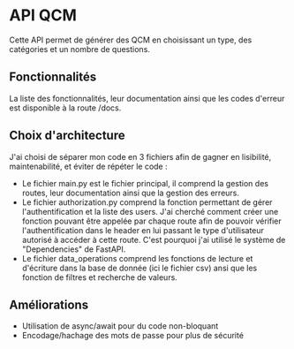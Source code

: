 # API QCM

Cette API permet de générer des QCM en choisissant un type, des catégories et un nombre de questions.

## Fonctionnalités

La liste des fonctionnalités, leur documentation ainsi que les codes d'erreur est disponible à la route /docs.

## Choix d'architecture

J'ai choisi de séparer mon code en 3 fichiers afin de gagner en lisibilité, maintenabilité, et éviter de répéter le code :

+ Le fichier main.py est le fichier principal, il comprend la gestion des routes, leur documentation ainsi que la gestion des erreurs.
+ Le fichier authorization.py comprend la fonction permettant de gérer l'authentification et la liste des users. J'ai cherché comment créer une fonction pouvant être appelée par chaque route afin de pouvoir vérifier l'authentification dans le header en lui passant le type d'utilisateur autorisé à accéder à cette route. C'est pourquoi j'ai utilisé le système de "Dependencies" de FastAPI.
+ Le fichier data_operations comprend les fonctions de lecture et d'écriture dans la base de donnée (ici le fichier csv) ansi que les fonction de filtres et recherche de valeurs.

## Améliorations

+ Utilisation de async/await pour du code non-bloquant
+ Encodage/hachage des mots de passe pour plus de sécurité
